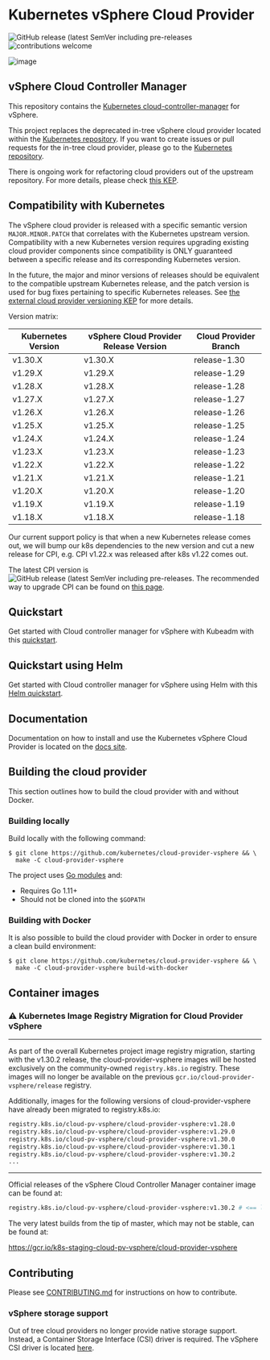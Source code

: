 # Kubernetes vSphere Cloud Provider

![GitHub release (latest SemVer including pre-releases](https://img.shields.io/github/v/release/kubernetes/cloud-provider-vsphere?include_prereleases)
![contributions welcome](https://img.shields.io/badge/contributions-welcome-brightgreen.svg?style=flat)

![image](/docs/images/vsphere_kubernetes_logo.png)

## vSphere Cloud Controller Manager

This repository contains the [Kubernetes cloud-controller-manager](https://kubernetes.io/docs/concepts/architecture/cloud-controller/) for vSphere.

This project replaces the deprecated in-tree vSphere cloud provider located within the [Kubernetes repository](https://github.com/kubernetes/kubernetes/tree/master/staging/src/k8s.io/legacy-cloud-providers/vsphere). If you want to create issues or pull requests for the in-tree cloud provider, please go to the [Kubernetes repository](https://github.com/kubernetes/kubernetes).

There is ongoing work for refactoring cloud providers out of the upstream repository. For more details, please check [this KEP](https://github.com/kubernetes/enhancements/blob/master/keps/sig-cloud-provider/2392-cloud-controller-manager/README.md).

## Compatibility with Kubernetes

The vSphere cloud provider is released with a specific semantic version `MAJOR.MINOR.PATCH` that correlates with the Kubernetes upstream version. Compatibility with a new Kubernetes version requires upgrading existing cloud provider components since compatibility is ONLY guaranteed between a specific release and its corresponding Kubernetes version.

In the future, the major and minor versions of releases should be equivalent to the compatible upstream Kubernetes release, and the patch version is used for bug fixes pertaining to specific Kubernetes releases. See [the external cloud provider versioning KEP](https://github.com/kubernetes/enhancements/tree/master/keps/sig-cloud-provider/1771-versioning-policy-for-external-cloud-providers) for more details.

Version matrix:

<!-- RELEASE_TABLE -->

| Kubernetes Version | vSphere Cloud Provider Release Version | Cloud Provider Branch |
|--------------------|----------------------------------------|-----------------------|
| v1.30.X            | v1.30.X                                | release-1.30          |
| v1.29.X            | v1.29.X                                | release-1.29          |
| v1.28.X            | v1.28.X                                | release-1.28          |
| v1.27.X            | v1.27.X                                | release-1.27          |
| v1.26.X            | v1.26.X                                | release-1.26          |
| v1.25.X            | v1.25.X                                | release-1.25          |
| v1.24.X            | v1.24.X                                | release-1.24          |
| v1.23.X            | v1.23.X                                | release-1.23          |
| v1.22.X            | v1.22.X                                | release-1.22          |
| v1.21.X            | v1.21.X                                | release-1.21          |
| v1.20.X            | v1.20.X                                | release-1.20          |
| v1.19.X            | v1.19.X                                | release-1.19          |
| v1.18.X            | v1.18.X                                | release-1.18          |

Our current support policy is that when a new Kubernetes release comes out, we will bump our k8s dependencies to the new version and cut a new release for CPI, e.g. CPI v1.22.x was released after k8s v1.22 comes out.

The latest CPI version is ![GitHub release (latest SemVer including pre-releases](https://img.shields.io/github/v/release/kubernetes/cloud-provider-vsphere?include_prereleases). The recommended way to upgrade CPI can be found on [this page](https://github.com/kubernetes/cloud-provider-vsphere/blob/master/releases/README.md).

## Quickstart

Get started with Cloud controller manager for vSphere with Kubeadm with this [quickstart](https://cloud-provider-vsphere.sigs.k8s.io/tutorials/kubernetes-on-vsphere-with-kubeadm.html).

## Quickstart using Helm

Get started with Cloud controller manager for vSphere using Helm with this [Helm quickstart](https://github.com/kubernetes/cloud-provider-vsphere/blob/master/docs/book/tutorials/kubernetes-on-vsphere-with-helm.md).

## Documentation

Documentation on how to install and use the Kubernetes vSphere Cloud Provider is located on the [docs site](https://cloud-provider-vsphere.sigs.k8s.io/).

## Building the cloud provider

This section outlines how to build the cloud provider with and without Docker.

### Building locally

Build locally with the following command:

```shell
$ git clone https://github.com/kubernetes/cloud-provider-vsphere && \
  make -C cloud-provider-vsphere
```

The project uses [Go modules](https://github.com/golang/go/wiki/Modules) and:

* Requires Go 1.11+
* Should not be cloned into the `$GOPATH`

### Building with Docker

It is also possible to build the cloud provider with Docker in order to ensure a clean build environment:

```shell
$ git clone https://github.com/kubernetes/cloud-provider-vsphere && \
  make -C cloud-provider-vsphere build-with-docker
```

## Container images

<!-- this section can be removed after v1.32 release -->
### :warning: Kubernetes Image Registry Migration for Cloud Provider vSphere

---

As part of the overall Kubernetes project image registry migration, starting with the v1.30.2 release, the cloud-provider-vsphere images will be hosted exclusively on the community-owned `registry.k8s.io` registry. These images will no longer be available on the previous `gcr.io/cloud-provider-vsphere/release` registry.

Additionally, images for the following versions of cloud-provider-vsphere have already been migrated to registry.k8s.io:

```bash
registry.k8s.io/cloud-pv-vsphere/cloud-provider-vsphere:v1.28.0
registry.k8s.io/cloud-pv-vsphere/cloud-provider-vsphere:v1.29.0
registry.k8s.io/cloud-pv-vsphere/cloud-provider-vsphere:v1.30.0
registry.k8s.io/cloud-pv-vsphere/cloud-provider-vsphere:v1.30.1
registry.k8s.io/cloud-pv-vsphere/cloud-provider-vsphere:v1.30.2
...
```

---

Official releases of the vSphere Cloud Controller Manager container image can be found at:

```bash
registry.k8s.io/cloud-pv-vsphere/cloud-provider-vsphere:v1.30.2 # <== latest version
```

The very latest builds from the tip of master, which may not be stable, can be found at:

<https://gcr.io/k8s-staging-cloud-pv-vsphere/cloud-provider-vsphere>

## Contributing

Please see [CONTRIBUTING.md](CONTRIBUTING.md) for instructions on how to contribute.

### vSphere storage support

Out of tree cloud providers no longer provide native storage support. Instead, a
Container Storage Interface (CSI) driver is required. The vSphere CSI driver is
located [here](https://github.com/kubernetes-sigs/vsphere-csi-driver).
